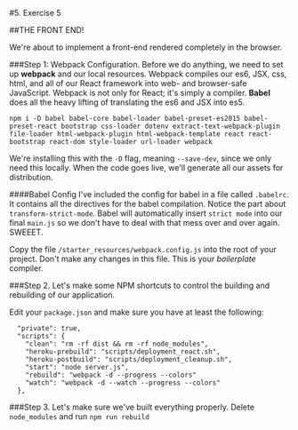 #5. Exercise 5 

##THE FRONT END!

We're about to implement a front-end rendered completely in the browser.

###Step 1: Webpack Configuration.
Before we do anything, we need to set up **webpack** and our local resources. Webpack compiles our es6, JSX, css, html, and all of our React framework into web- and browser-safe JavaScript. Webpack is not only for React; it's simply a compiler. **Babel** does all the heavy lifting of translating the es6 and JSX into es5.

``` 
npm i -D babel babel-core babel-loader babel-preset-es2015 babel-preset-react bootstrap css-loader dotenv extract-text-webpack-plugin file-loader html-webpack-plugin html-webpack-template react react-bootstrap react-dom style-loader url-loader webpack 
```
We're installing this with the `-D` flag, meaning `--save-dev`, since we only need this locally. When the code goes live, we'll generate all our assets for distribution.

####Babel Config
I've included the config for babel in a file called `.babelrc`. It contains all the directives for the babel compilation. Notice the part about `transform-strict-mode`. Babel will automatically insert `strict mode` into our final `main.js` so we don't have to deal with that mess over and over again. SWEEET.

Copy the file `/starter_resources/webpack.config.js` into the root of your project. Don't make any changes in this file. This is your _boilerplate_ compiler. 


###Step 2. Let's make some NPM shortcuts to control the building and rebuilding of our application.

Edit your `package.json` and make sure you have at least the following:
```
  "private": true,
  "scripts": {
    "clean": "rm -rf dist && rm -rf node_modules",
    "heroku-prebuild": "scripts/deployment_react.sh",
    "heroku-postbuild": "scripts/deployment_cleanup.sh",
    "start": "node server.js",
    "rebuild": "webpack -d --progress --colors"
    "watch": "webpack -d --watch --progress --colors"
  },
```

###Step 3. Let's make sure we've built everything properly.
Delete `node_modules` and run `npm run rebuild`
